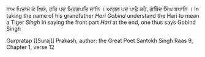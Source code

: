 ਨਾਮ ਪਿਤਾਮੋ ਕੋ ਲਿਯੋ, ਹਰਿ ਪਦ ਮ੍ਰਿਗਪਤਿ ਜਾਨਿ ।
ਆਗਲ ਪਦ ਪਾਛੇ ਕਹੇ, ਗੋਬਿੰਦ ਸਿੰਘ ਬਖਾਨਿ ।
In taking the name of his grandfather *Hari Gobind* understand the Hari to mean a Tiger *Singh*
In saying the front part *Hari* at the end, one thus says Gobind Singh 


Gurpratap [[Suraj]] Prakash, author: the Great Poet Santokh Singh 
Raas 9, Chapter 1, verse 12


